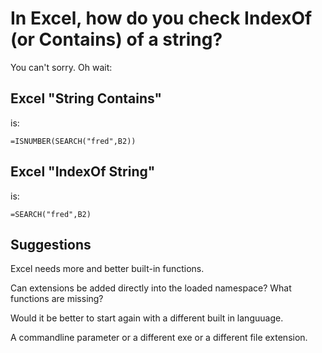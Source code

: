 ﻿# In Excel, how do you check IndexOf (or Contains) of a string?

You can't sorry. Oh wait:

## Excel "String Contains"

is:

	=ISNUMBER(SEARCH("fred",B2))

## Excel "IndexOf String"

is:

	=SEARCH("fred",B2)

## Suggestions

Excel needs more and better built-in functions.

Can extensions be added directly into the loaded namespace? What functions are missing?

Would it be better to start again with a different built in languuage.

A commandline parameter or a different exe or a different file extension.